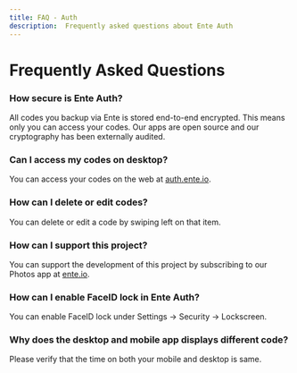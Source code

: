 ```yaml
---
title: FAQ - Auth
description:  Frequently asked questions about Ente Auth
---
```


# Frequently Asked Questions

### How secure is Ente Auth?

All codes you backup via Ente is stored end-to-end encrypted. This means only
you can access your codes. Our apps are open source and our cryptography has
been externally audited.

### Can I access my codes on desktop?

You can access your codes on the web at [auth.ente.io](https://auth.ente.io).

### How can I delete or edit codes?

You can delete or edit a code by swiping left on that item.

### How can I support this project?

You can support the development of this project by subscribing to our Photos app
at [ente.io](https://ente.io).

### How can I enable FaceID lock in Ente Auth?

You can enable FaceID lock under Settings → Security → Lockscreen.

### Why does the desktop and mobile app displays different code?

Please verify that the time on both your mobile and desktop is same.
